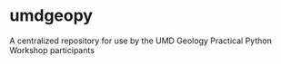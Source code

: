 # umdgeopy
A centralized repository for use by the UMD Geology Practical Python Workshop participants
